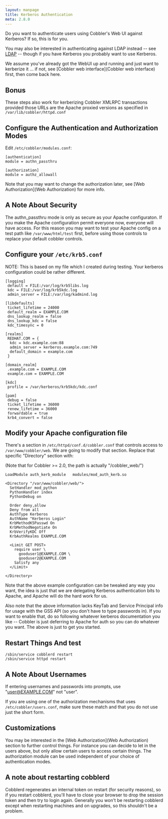 ```yaml
---
layout: manpage
title: Kerberos Authentication
meta: 2.8.0
---
```


Do you want to authenticate users using Cobbler's Web UI against Kerberos? If so, this is for you.

You may also be interested in authenticating against LDAP instead -- see [LDAP](Ldap) -- though if you have Kerberos you
probably want to use Kerberos.

We assume you've already got the WebUI up and running and just want to kerberize it ... if not, see
[Cobbler web interface](Cobbler web interface) first, then come back here.

## Bonus

These steps also work for kerberizing Cobbler XMLRPC transactions provided those URLs are the Apache proxied versions as
specified in `/var/lib/cobbler/httpd.conf`

## Configure the Authentication and Authorization Modes

Edit `/etc/cobbler/modules.conf`:

    [authentication]
    module = authn_passthru
    
    [authorization]
    module = authz_allowall

Note that you may want to change the authorization later, see [Web Authorization](Web Authorization) for more info.

## A Note About Security

The authn\_passthru mode is only as secure as your Apache configuraton. If you make the Apache configuration permit
everyone now, everyone will have access. For this reason you may want to test your Apache config on a test path like
`/var/www/html/test` first, before using those controls to replace your default cobbler controls.

## Configure your `/etc/krb5.conf`

NOTE: This is based on my file which I created during testing. Your kerberos configuration could be rather different.

    [logging]
     default = FILE:/var/log/krb5libs.log
     kdc = FILE:/var/log/krb5kdc.log
     admin_server = FILE:/var/log/kadmind.log
    
    [libdefaults]
     ticket_lifetime = 24000
     default_realm = EXAMPLE.COM
     dns_lookup_realm = false
     dns_lookup_kdc = false
     kdc_timesync = 0
    
    [realms]
     REDHAT.COM = {
      kdc = kdc.example.com:88
      admin_server = kerberos.example.com:749
      default_domain = example.com
     }
    
    [domain_realm]
     .example.com = EXAMPLE.COM
     example.com = EXAMPLE.COM
    
    [kdc]
     profile = /var/kerberos/krb5kdc/kdc.conf
    
    [pam]
     debug = false
     ticket_lifetime = 36000
     renew_lifetime = 36000
     forwardable = true
     krb4_convert = false
    

## Modify your Apache configuration file

There's a section in `/etc/httpd/conf.d/cobbler.conf` that controls access to `/var/www/cobbler/web`. We are going to
modify that section. Replace that specific "Directory" section with:

(Note that for Cobbler \>= 2.0, the path is actually "/cobbler\_web/")

    LoadModule auth_kerb_module   modules/mod_auth_kerb.so
    
    <Directory "/var/www/cobbler/web/">
      SetHandler mod_python
      PythonHandler index
      PythonDebug on
    
      Order deny,allow
      Deny from all
      AuthType Kerberos
      AuthName "Kerberos Login"
      KrbMethodK5Passwd On
      KrbMethodNegotiate On
      KrbVerifyKDC Off
      KrbAuthRealms EXAMPLE.COM
    
      <Limit GET POST>
        require user \
          gooduser1@EXAMPLE.COM \
          gooduser2@EXAMPLE.COM
        Satisfy any
      </Limit>
    
    </Directory>
    

Note that the above example configuration can be tweaked any way you want, the idea is just that we are delegating
Kerberos authentication bits to Apache, and Apache will do the hard work for us.

Also note that the above information lacks KeyTab and Service Principal info for usage with the GSS API (so you don't
have to type passwords in). If you want to enable that, do so following whatever kerberos documentation you like --
Cobbler is just deferring to Apache for auth so you can do whatever you want. The above is just to get you started.

## Restart Things And test

    /sbin/service cobblerd restart
    /sbin/service httpd restart

## A Note About Usernames

If entering usernames and passwords into prompts, use "user@EXAMPLE.COM" not "user".

If you are using one of the authorization mechanisms that uses `/etc/cobbler/users.conf`, make sure these match and that
you do not use just the short form.

## Customizations

You may be interested in the [Web Authorization](Web Authorization) section to further control things. For instance you
can decide to let in the users above, but only allow certain users to access certain things. The authorization module
can be used independent of your choice of authentication modes.

## A note about restarting cobblerd

Cobblerd regenerates an internal token on restart (for security reasons), so if you restart cobblerd, you'll have to
close your browser to drop the session token and then try to login again. Generally you won't be restarting cobblerd
except when restarting machines and on upgrades, so this shouldn't be a problem.
